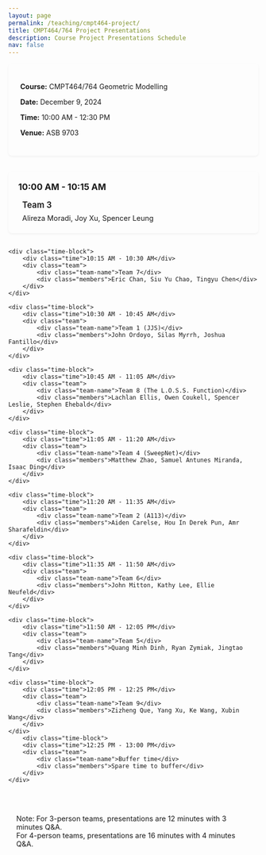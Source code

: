 ```yaml
---
layout: page
permalink: /teaching/cmpt464-project/
title: CMPT464/764 Project Presentations
description: Course Project Presentations Schedule
nav: false
---
```


<style>
    .header-info {
        background-color: var(--global-bg-color);
        border: 1px solid var(--global-divider-color);
        padding: 1.5rem;
        border-radius: 8px;
        margin-bottom: 2rem;
        box-shadow: 0 2px 4px rgba(0,0,0,0.05);
    }

    .schedule {
        margin-top: 2rem;
        display: grid;
        gap: 1rem;
    }

    .time-block {
        padding: 1.25rem;
        border-radius: 8px;
        background-color: var(--global-bg-color);
        border: 1px solid var(--global-divider-color);
        box-shadow: 0 2px 4px rgba(0,0,0,0.05);
        transition: transform 0.2s ease, box-shadow 0.2s ease;
    }

    .time-block:hover {
        transform: translateY(-2px);
        box-shadow: 0 4px 8px rgba(0,0,0,0.1);
    }

    .time {
        font-weight: bold;
        color: var(--global-theme-color);
        font-size: 1.1rem;
        margin-bottom: 0.5rem;
        padding-bottom: 0.5rem;
        border-bottom: 1px solid var(--global-divider-color);
    }

    .team {
        margin-left: 0.5rem;
    }

    .team-name {
        font-weight: 600;
        font-size: 1.05rem;
        margin-bottom: 0.4rem;
        color: var(--global-text-color);
    }

    .members {
        font-size: 0.9rem;
        color: var(--global-text-color-light);
        line-height: 1.4;
    }

    .note {
        margin-top: 2rem;
        padding: 1rem;
        background-color: var(--global-bg-color);
        border: 1px solid var(--global-divider-color);
        border-radius: 8px;
        font-size: 0.9rem;
        color: var(--global-text-color-light);
    }

    @media (hover: hover) {
        .time-block:hover .time {
            color: var(--global-hover-color);
        }
    }
</style>

<div class="header-info">
    <p><strong>Course:</strong> CMPT464/764 Geometric Modelling</p>
    <p><strong>Date:</strong> December 9, 2024</p>
    <p><strong>Time:</strong> 10:00 AM - 12:30 PM</p>
    <p><strong>Venue:</strong> ASB 9703</p>
</div>

<div class="schedule">
    <div class="time-block">
        <div class="time">10:00 AM - 10:15 AM</div>
        <div class="team">
            <div class="team-name">Team 3</div>
            <div class="members">Alireza Moradi, Joy Xu, Spencer Leung</div>
        </div>
    </div>

    <div class="time-block">
        <div class="time">10:15 AM - 10:30 AM</div>
        <div class="team">
            <div class="team-name">Team 7</div>
            <div class="members">Eric Chan, Siu Yu Chao, Tingyu Chen</div>
        </div>
    </div>

    <div class="time-block">
        <div class="time">10:30 AM - 10:45 AM</div>
        <div class="team">
            <div class="team-name">Team 1 (JJS)</div>
            <div class="members">John Ordoyo, Silas Myrrh, Joshua Fantillo</div>
        </div>
    </div>

    <div class="time-block">
        <div class="time">10:45 AM - 11:05 AM</div>
        <div class="team">
            <div class="team-name">Team 8 (The L.O.S.S. Function)</div>
            <div class="members">Lachlan Ellis, Owen Coukell, Spencer Leslie, Stephen Ehebald</div>
        </div>
    </div>

    <div class="time-block">
        <div class="time">11:05 AM - 11:20 AM</div>
        <div class="team">
            <div class="team-name">Team 4 (SweepNet)</div>
            <div class="members">Matthew Zhao, Samuel Antunes Miranda, Isaac Ding</div>
        </div>
    </div>

    <div class="time-block">
        <div class="time">11:20 AM - 11:35 AM</div>
        <div class="team">
            <div class="team-name">Team 2 (A113)</div>
            <div class="members">Aiden Carelse, Hou In Derek Pun, Amr Sharafeldin</div>
        </div>
    </div>

    <div class="time-block">
        <div class="time">11:35 AM - 11:50 AM</div>
        <div class="team">
            <div class="team-name">Team 6</div>
            <div class="members">John Mitton, Kathy Lee, Ellie Neufeld</div>
        </div>
    </div>

    <div class="time-block">
        <div class="time">11:50 AM - 12:05 PM</div>
        <div class="team">
            <div class="team-name">Team 5</div>
            <div class="members">Quang Minh Dinh, Ryan Zymiak, Jingtao Tang</div>
        </div>
    </div>

    <div class="time-block">
        <div class="time">12:05 PM - 12:25 PM</div>
        <div class="team">
            <div class="team-name">Team 9</div>
            <div class="members">Zizheng Que, Yang Xu, Ke Wang, Xubin Wang</div>
        </div>
    </div>
        <div class="time-block">
        <div class="time">12:25 PM - 13:00 PM</div>
        <div class="team">
            <div class="team-name">Buffer time</div>
            <div class="members">Spare time to buffer</div>
        </div>
    </div>
</div>

<p class="note">
Note: For 3-person teams, presentations are 12 minutes with 3 minutes Q&A.<br>
For 4-person teams, presentations are 16 minutes with 4 minutes Q&A.
</p>
